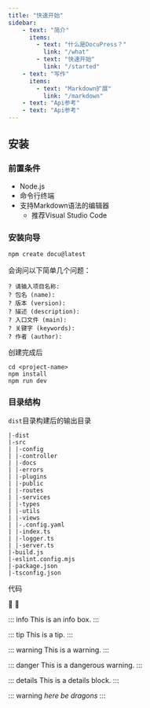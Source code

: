 ```yaml
---
title: "快速开始"
sidebar:
    - text: "简介"
      items:
        - text: "什么是DocuPress？"
          link: "/what"
        - text: "快速开始"
          link: "/started"
    - text: "写作"
      items:
        - text: "Markdown扩展"
          link: "/markdown"
    - text: "Api参考"
    - text: "Api参考"
---
```


## 安装

### 前置条件

* Node.js
* 命令行终端
* 支持Markdown语法的编辑器
  * 推荐Visual Studio Code

### 安装向导

```sh
npm create docu@latest
```

会询问以下简单几个问题：

```text
? 请输入项目名称:
? 包名 (name):
? 版本 (version):
? 描述 (description):
? 入口文件 (main):
? 关键字 (keywords):
? 作者 (author):
```

创建完成后

```text
cd <project-name>
npm install
npm run dev
```

### 目录结构

`dist`目录构建后的输出目录

```text
|-dist
|-src
| |-config
| |-controller
| |-docs
| |-errors
| |-plugins
| |-public
| |-routes
| |-services
| |-types
| |-utils
| |-views
| |-.config.yaml
| |-index.ts
| |-logger.ts
| |-server.ts
|-build.js
|-eslint.config.mjs
|-package.json
|-tsconfig.json
```

代码

:tada: :100:

::: info
This is an info box.
:::

::: tip
This is a tip.
:::

::: warning
This is a warning.
:::

::: danger
This is a dangerous warning.
:::

::: details
This is a details block.
:::

::: warning
*here be dragons*
:::
